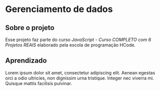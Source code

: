 # Gerenciamento de dados

## Sobre o projeto
Esse projeto faz parte do curso <em>JavaScript - Curso COMPLETO com 6 Projetos REAIS</em> elaborado pela escola de programação HCode.

## Aprendizado
Lorem ipsum dolor sit amet, consectetur adipiscing elit. Aenean egestas orci a odio ultricies, non dignissim urna tristique. Integer nec viverra mi. Quisque mattis facilisis pulvinar.